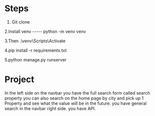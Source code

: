 # Steps
1. Git clone

2.Install venv   ----- python -m venv venv

3.Then .\venv\Scripts\Activate

4.pip install -r requirements.txt

5.python manage.py runserver


# Project
In the left side on the navbar you have the full search form called search property you can also search on the home page by city and pick up 1 Property and see what the value will be in the future.
you have general search in the navbar right side.
you have API.


